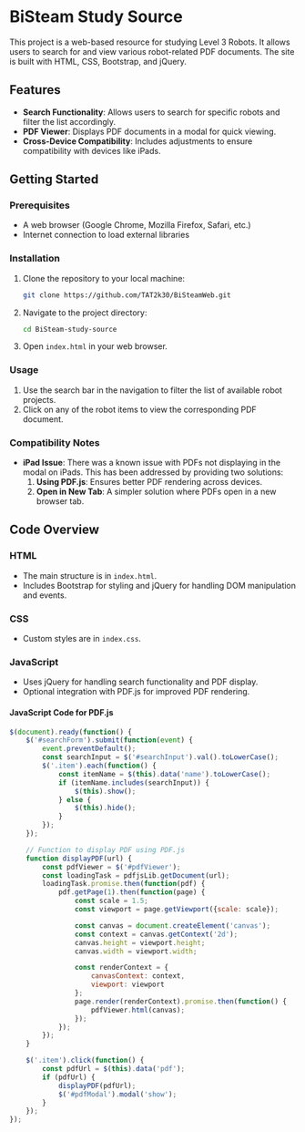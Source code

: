 # BiSteam Study Source

This project is a web-based resource for studying Level 3 Robots. It allows users to search for and view various robot-related PDF documents. The site is built with HTML, CSS, Bootstrap, and jQuery. 

## Features

- **Search Functionality**: Allows users to search for specific robots and filter the list accordingly.
- **PDF Viewer**: Displays PDF documents in a modal for quick viewing.
- **Cross-Device Compatibility**: Includes adjustments to ensure compatibility with devices like iPads.

## Getting Started

### Prerequisites

- A web browser (Google Chrome, Mozilla Firefox, Safari, etc.)
- Internet connection to load external libraries

### Installation

1. Clone the repository to your local machine:
    ```bash
    git clone https://github.com/TAT2k30/BiSteamWeb.git
    ```

2. Navigate to the project directory:
    ```bash
    cd BiSteam-study-source
    ```

3. Open `index.html` in your web browser.

### Usage

1. Use the search bar in the navigation to filter the list of available robot projects.
2. Click on any of the robot items to view the corresponding PDF document.

### Compatibility Notes

- **iPad Issue**: There was a known issue with PDFs not displaying in the modal on iPads. This has been addressed by providing two solutions:
  1. **Using PDF.js**: Ensures better PDF rendering across devices.
  2. **Open in New Tab**: A simpler solution where PDFs open in a new browser tab.

## Code Overview

### HTML

- The main structure is in `index.html`.
- Includes Bootstrap for styling and jQuery for handling DOM manipulation and events.

### CSS

- Custom styles are in `index.css`.

### JavaScript

- Uses jQuery for handling search functionality and PDF display.
- Optional integration with PDF.js for improved PDF rendering.

#### JavaScript Code for PDF.js

```javascript
$(document).ready(function() {
    $('#searchForm').submit(function(event) {
        event.preventDefault();
        const searchInput = $('#searchInput').val().toLowerCase();
        $('.item').each(function() {
            const itemName = $(this).data('name').toLowerCase();
            if (itemName.includes(searchInput)) {
                $(this).show();
            } else {
                $(this).hide();
            }
        });
    });

    // Function to display PDF using PDF.js
    function displayPDF(url) {
        const pdfViewer = $('#pdfViewer');
        const loadingTask = pdfjsLib.getDocument(url);
        loadingTask.promise.then(function(pdf) {
            pdf.getPage(1).then(function(page) {
                const scale = 1.5;
                const viewport = page.getViewport({scale: scale});

                const canvas = document.createElement('canvas');
                const context = canvas.getContext('2d');
                canvas.height = viewport.height;
                canvas.width = viewport.width;

                const renderContext = {
                    canvasContext: context,
                    viewport: viewport
                };
                page.render(renderContext).promise.then(function() {
                    pdfViewer.html(canvas);
                });
            });
        });
    }

    $('.item').click(function() {
        const pdfUrl = $(this).data('pdf');
        if (pdfUrl) {
            displayPDF(pdfUrl);
            $('#pdfModal').modal('show');
        }
    });
});
